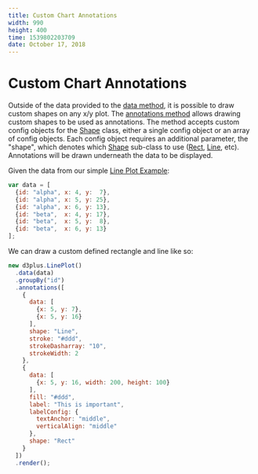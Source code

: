 ```yaml
---
title: Custom Chart Annotations
width: 990
height: 400
time: 1539802203709
date: October 17, 2018
---
```


# Custom Chart Annotations

Outside of the data provided to the [data method](http://d3plus.org/docs/#Viz.data), it is possible to draw custom shapes on any x/y plot. The [annotations method](http://d3plus.org/docs/#Plot.annotations) allows drawing custom shapes to be used as annotations. The method accepts custom config objects for the [Shape](http://d3plus.org/docs/#Shape) class, either a single config object or an array of config objects. Each config object requires an additional parameter, the "shape", which denotes which [Shape](http://d3plus.org/docs/#Shape) sub-class to use ([Rect](http://d3plus.org/docs/#Rect), [Line](http://d3plus.org/docs/#Line), etc). Annotations will be drawn underneath the data to be displayed.

Given the data from our simple [Line Plot Example](http://d3plus.org/examples/d3plus-plot/line-plot/):

```js
var data = [
  {id: "alpha", x: 4, y:  7},
  {id: "alpha", x: 5, y: 25},
  {id: "alpha", x: 6, y: 13},
  {id: "beta",  x: 4, y: 17},
  {id: "beta",  x: 5, y:  8},
  {id: "beta",  x: 6, y: 13}
];
```

We can draw a custom defined rectangle and line like so:

```js
new d3plus.LinePlot()
  .data(data)
  .groupBy("id")
  .annotations([
    {
      data: [
        {x: 5, y: 7},
        {x: 5, y: 16}
      ],
      shape: "Line",
      stroke: "#ddd",
      strokeDasharray: "10",
      strokeWidth: 2
    },
    {
      data: [
        {x: 5, y: 16, width: 200, height: 100}
      ],
      fill: "#ddd",
      label: "This is important",
      labelConfig: {
        textAnchor: "middle",
        verticalAlign: "middle"
      },
      shape: "Rect"
    }
  ])
  .render();
```
